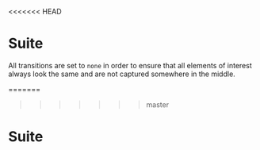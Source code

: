 <<<<<<< HEAD
# Suite

All transitions are set to `none` in order to ensure that all elements of
interest always look the same and are not captured somewhere in the middle.

=======
>>>>>>> master
<style>
  *,
  *::before,
  *::after {
    transition: none !important;
  }
</style>

# Suite
